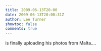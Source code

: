 ```yaml
---
title: 2009-06-13T20-00
date: 2009-06-13T20:00:31Z
author: Lee Turner
showtoc: false
comments: true
---
```


is finally uploading his photos from Malta....

